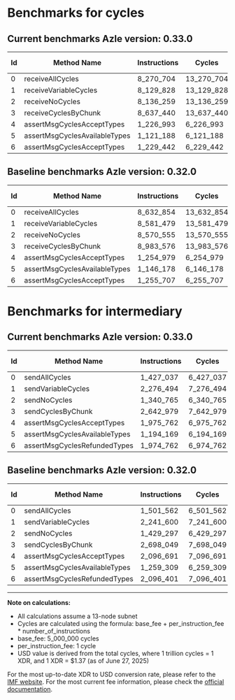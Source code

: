 # Benchmarks for cycles

## Current benchmarks Azle version: 0.33.0
| Id | Method Name | Instructions | Cycles | USD | USD/Million Calls | Change |
|-----------|-------------|------------|--------|-----|--------------|-------|
| 0 | receiveAllCycles | 8_270_704 | 13_270_704 | $0.0000181809 | $18.18 | <font color="green">-362_150</font> |
| 1 | receiveVariableCycles | 8_129_828 | 13_129_828 | $0.0000179879 | $17.98 | <font color="green">-451_651</font> |
| 2 | receiveNoCycles | 8_136_259 | 13_136_259 | $0.0000179967 | $17.99 | <font color="green">-434_296</font> |
| 3 | receiveCyclesByChunk | 8_637_440 | 13_637_440 | $0.0000186833 | $18.68 | <font color="green">-346_136</font> |
| 4 | assertMsgCyclesAcceptTypes | 1_226_993 | 6_226_993 | $0.0000085310 | $8.53 | <font color="green">-27_986</font> |
| 5 | assertMsgCyclesAvailableTypes | 1_121_188 | 6_121_188 | $0.0000083860 | $8.38 | <font color="green">-24_990</font> |
| 6 | assertMsgCyclesAcceptTypes | 1_229_442 | 6_229_442 | $0.0000085343 | $8.53 | <font color="green">-26_265</font> |

## Baseline benchmarks Azle version: 0.32.0
| Id | Method Name | Instructions | Cycles | USD | USD/Million Calls |
|-----------|-------------|------------|--------|-----|--------------|
| 0 | receiveAllCycles | 8_632_854 | 13_632_854 | $0.0000186770 | $18.67 |
| 1 | receiveVariableCycles | 8_581_479 | 13_581_479 | $0.0000186066 | $18.60 |
| 2 | receiveNoCycles | 8_570_555 | 13_570_555 | $0.0000185917 | $18.59 |
| 3 | receiveCyclesByChunk | 8_983_576 | 13_983_576 | $0.0000191575 | $19.15 |
| 4 | assertMsgCyclesAcceptTypes | 1_254_979 | 6_254_979 | $0.0000085693 | $8.56 |
| 5 | assertMsgCyclesAvailableTypes | 1_146_178 | 6_146_178 | $0.0000084203 | $8.42 |
| 6 | assertMsgCyclesAcceptTypes | 1_255_707 | 6_255_707 | $0.0000085703 | $8.57 |

# Benchmarks for intermediary

## Current benchmarks Azle version: 0.33.0
| Id | Method Name | Instructions | Cycles | USD | USD/Million Calls | Change |
|-----------|-------------|------------|--------|-----|--------------|-------|
| 0 | sendAllCycles | 1_427_037 | 6_427_037 | $0.0000088050 | $8.80 | <font color="green">-74_525</font> |
| 1 | sendVariableCycles | 2_276_494 | 7_276_494 | $0.0000099688 | $9.96 | <font color="red">+34_894</font> |
| 2 | sendNoCycles | 1_340_765 | 6_340_765 | $0.0000086868 | $8.68 | <font color="green">-88_532</font> |
| 3 | sendCyclesByChunk | 2_642_979 | 7_642_979 | $0.0000104709 | $10.47 | <font color="green">-55_070</font> |
| 4 | assertMsgCyclesAcceptTypes | 1_975_762 | 6_975_762 | $0.0000095568 | $9.55 | <font color="green">-120_929</font> |
| 5 | assertMsgCyclesAvailableTypes | 1_194_169 | 6_194_169 | $0.0000084860 | $8.48 | <font color="green">-65_140</font> |
| 6 | assertMsgCyclesRefundedTypes | 1_974_762 | 6_974_762 | $0.0000095554 | $9.55 | <font color="green">-121_639</font> |

## Baseline benchmarks Azle version: 0.32.0
| Id | Method Name | Instructions | Cycles | USD | USD/Million Calls |
|-----------|-------------|------------|--------|-----|--------------|
| 0 | sendAllCycles | 1_501_562 | 6_501_562 | $0.0000089071 | $8.90 |
| 1 | sendVariableCycles | 2_241_600 | 7_241_600 | $0.0000099210 | $9.92 |
| 2 | sendNoCycles | 1_429_297 | 6_429_297 | $0.0000088081 | $8.80 |
| 3 | sendCyclesByChunk | 2_698_049 | 7_698_049 | $0.0000105463 | $10.54 |
| 4 | assertMsgCyclesAcceptTypes | 2_096_691 | 7_096_691 | $0.0000097225 | $9.72 |
| 5 | assertMsgCyclesAvailableTypes | 1_259_309 | 6_259_309 | $0.0000085753 | $8.57 |
| 6 | assertMsgCyclesRefundedTypes | 2_096_401 | 7_096_401 | $0.0000097221 | $9.72 |



---

**Note on calculations:**
- All calculations assume a 13-node subnet
- Cycles are calculated using the formula: base_fee + per_instruction_fee \* number_of_instructions
- base_fee: 5_000_000 cycles
- per_instruction_fee: 1 cycle
- USD value is derived from the total cycles, where 1 trillion cycles = 1 XDR, and 1 XDR = $1.37 (as of June 27, 2025)

For the most up-to-date XDR to USD conversion rate, please refer to the [IMF website](https://www.imf.org/external/np/fin/data/rms_sdrv.aspx).
For the most current fee information, please check the [official documentation](https://internetcomputer.org/docs/references/cycles-cost-formulas).